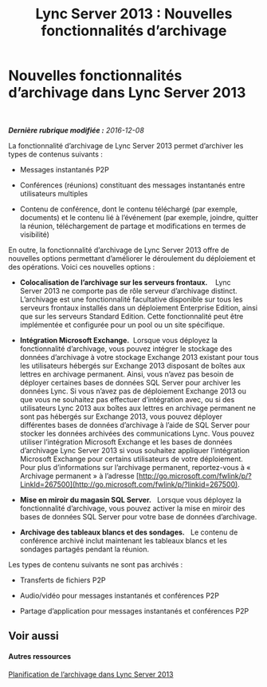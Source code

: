 ﻿---
title: 'Lync Server 2013 : Nouvelles fonctionnalités d’archivage'
TOCTitle: Nouvelles fonctionnalités d’archivage
ms:assetid: c002e367-41ad-498d-9d23-8b117ac435b2
ms:mtpsurl: https://technet.microsoft.com/fr-fr/library/JJ205225(v=OCS.15)
ms:contentKeyID: 49298709
ms.date: 12/10/2016
mtps_version: v=OCS.15
ms.translationtype: HT
---

# Nouvelles fonctionnalités d’archivage dans Lync Server 2013

 

_**Dernière rubrique modifiée :** 2016-12-08_

La fonctionnalité d’archivage de Lync Server 2013 permet d’archiver les types de contenus suivants :

  - Messages instantanés P2P

  - Conférences (réunions) constituant des messages instantanés entre utilisateurs multiples

  - Contenu de conférence, dont le contenu téléchargé (par exemple, documents) et le contenu lié à l’événement (par exemple, joindre, quitter la réunion, téléchargement de partage et modifications en termes de visibilité)

En outre, la fonctionnalité d’archivage de Lync Server 2013 offre de nouvelles options permettant d’améliorer le déroulement du déploiement et des opérations. Voici ces nouvelles options :

  - **Colocalisation de l’archivage sur les serveurs frontaux.**    Lync Server 2013 ne comporte pas de rôle serveur d’archivage distinct. L’archivage est une fonctionnalité facultative disponible sur tous les serveurs frontaux installés dans un déploiement Enterprise Edition, ainsi que sur les serveurs Standard Edition. Cette fonctionnalité peut être implémentée et configurée pour un pool ou un site spécifique.

  - **Intégration Microsoft Exchange.**  Lorsque vous déployez la fonctionnalité d’archivage, vous pouvez intégrer le stockage des données d’archivage à votre stockage Exchange 2013 existant pour tous les utilisateurs hébergés sur Exchange 2013 disposant de boîtes aux lettres en archivage permanent. Ainsi, vous n’avez pas besoin de déployer certaines bases de données SQL Server pour archiver les données Lync. Si vous n’avez pas de déploiement Exchange 2013 ou que vous ne souhaitez pas effectuer d’intégration avec, ou si des utilisateurs Lync 2013 aux boîtes aux lettres en archivage permanent ne sont pas hébergés sur Exchange 2013, vous pouvez déployer différentes bases de données d’archivage à l’aide de SQL Server pour stocker les données archivées des communications Lync. Vous pouvez utiliser l’intégration Microsoft Exchange et les bases de données d’archivage Lync Server 2013 si vous souhaitez appliquer l’intégration Microsoft Exchange pour certains utilisateurs de votre déploiement. Pour plus d’informations sur l’archivage permanent, reportez-vous à « Archivage permanent » à l’adresse [http://go.microsoft.com/fwlink/p/?LinkId=267500](http://go.microsoft.com/fwlink/p/?linkid=267500).

  - **Mise en miroir du magasin SQL Server.**   Lorsque vous déployez la fonctionnalité d’archivage, vous pouvez activer la mise en miroir des bases de données SQL Server pour votre base de données d’archivage.

  - **Archivage des tableaux blancs et des sondages.**   Le contenu de conférence archivé inclut maintenant les tableaux blancs et les sondages partagés pendant la réunion.

Les types de contenu suivants ne sont pas archivés :

  - Transferts de fichiers P2P

  - Audio/vidéo pour messages instantanés et conférences P2P

  - Partage d’application pour messages instantanés et conférences P2P

## Voir aussi

#### Autres ressources

[Planification de l’archivage dans Lync Server 2013](lync-server-2013-planning-for-archiving.md)

